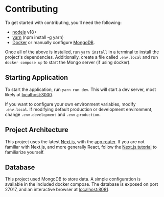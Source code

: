 # Contributing
To get started with contributing, you'll need the following:

- [nodejs](https://nodejs.org/en) v18+
- [yarn](https://yarnpkg.com/) (npm install -g yarn)
- [Docker](https://www.docker.com/products/docker-desktop/)
  or manually configure [MongoDB](https://www.mongodb.com/try/download/community).


Once all of the above is installed, run `yarn install` in a terminal to install the project's dependencies.
Additionally, create a file called `.env.local` and run `docker compose up` to start the Mongo server (if using docker).

## Starting Application
To start the application, run `yarn run dev`. This will start a dev server, most likely at [localhost:3000](http://localhost:3000).

If you want to configure your own environment variables, modify `.env.local`.
If modifying default production or development environment, change `.env.development` and `.env.production`.

## Project Architecture
This project uses the latest [Next.js](https://nextjs.org/), with the [app router](https://nextjs.org/docs/app).
If you are not familiar with Next.js, and more generally React, follow the [Next.js tutorial](https://nextjs.org/learn/foundations/about-nextjs)
to familiarize yourself.


## Database
This project used MongoDB to store data. A simple configuration is available in the included docker compose.
The database is exposed on port 27017, and an interactive browser at [localhost:8081](http://localhost:8081).
